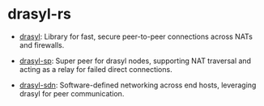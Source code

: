 # drasyl-rs

* [drasyl](drasyl): Library for fast, secure peer-to-peer connections across NATs and firewalls.

* [drasyl-sp](drasyl-sp): Super peer for drasyl nodes, supporting NAT traversal and acting as a relay for failed direct connections.

* [drasyl-sdn](drasyl-sdn): Software-defined networking across end hosts, leveraging drasyl for peer communication.